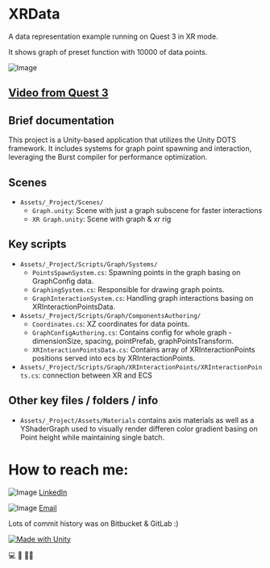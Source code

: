 
# XRData

A data representation example running on Quest 3 in XR mode.

It shows graph of preset function with 10000 of data points.



![Image](https://img.youtube.com/vi/cbMDsphYAmU/0.jpg)

## [Video from Quest 3](https://www.youtube.com/watch?v=cbMDsphYAmU)


## Brief documentation

This project is a Unity-based application that utilizes the Unity DOTS framework. It includes systems for graph point spawning and interaction, leveraging the Burst compiler for performance optimization.


## Scenes

- `Assets/_Project/Scenes/`
  - `Graph.unity`: Scene with just a graph subscene for faster interactions
  - `XR Graph.unity`: Scene with graph & xr rig

## Key scripts

- `Assets/_Project/Scripts/Graph/Systems/`
  - `PointsSpawnSystem.cs`: Spawning points in the graph basing on GraphConfig data.
  - `GraphingSystem.cs`: Responsible for drawing graph points.
  - `GraphInteractionSystem.cs`: Handling graph interactions basing on XRInteractionPointsData.
- `Assets/_Project/Scripts/Graph/ComponentsAuthoring/`
  - `Coordinates.cs`: XZ coordinates for data points.
  - `GraphConfigAuthoring.cs`: Contains config for whole graph - dimensionSize, spacing, pointPrefab, graphPointsTransform.
  - `XRInteractionPointsData.cs`: Contains array of XRInteractionPoints positions served into ecs by XRInteractionPoints.
- `Assets/_Project/Scripts/Graph/XRInteractionPoints/XRInteractionPoints.cs`: connection between XR and ECS


## Other key files / folders / info

- `Assets/_Project/Assets/Materials` contains axis materials as well as a YShaderGraph used to visually render differen color gradient basing on Point height while maintaining single batch.



#
#
#
# How to reach me:

![Image](https://img.shields.io/badge/linkedin-%230077B5.svg?&style=for-the-badge&logo=linkedin&logoColor=white) 
[LinkedIn](https://www.linkedin.com/in/gkiernozek/)

![Image](https://img.shields.io/badge/gmail-%23D14836.svg?&style=for-the-badge&logo=gmail&logoColor=white) 
[Email](mailto:gkiernozek@gmail.com)


Lots of commit history was on Bitbucket & GitLab :)

[![Made with Unity](https://img.shields.io/badge/Made%20with-Unity-57b9d3.svg?style=for-the-badge&logo=unity)](https://unity3d.com)

💻 🤝 👨‍💻
